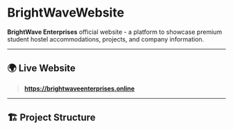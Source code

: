 # BrightWaveWebsite

**BrightWave Enterprises** official website - a platform to showcase premium student hostel accommodations, projects, and company information.

---

## 🌍 Live Website
> **https://brightwaveenterprises.online**

---

## 🏗️ Project Structure

